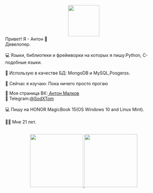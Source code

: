 <div id="header" align="center">
  <img src="https://media.giphy.com/media/M9gbBd9nbDrOTu1Mqx/giphy.gif" width="100"/>
</div>
Привет! Я - Антон 👋
<br>
Девелопер.
<br>
<br>
💻 Языки, библиотеки и фреймворки на которых я пишу:Python, C-подобные языки.
<br>
<br>
🔧 Использую в качестве БД: MongoDB и MySQL,Posgerss.
<br>
<br>
📕 Сейчас я изучаю: Пока ничего просто прогаю

👋 Моя страница ВК:<a href= "https://vk.ru/malkovsodx"> Антон Малков</a>
<br>
💬 Telegram:<a href="https://t.me/SodXTom">@SodXTom </a>
<br>
<br>
💻 Пишу на HONOR MagicBook 15(OS Windows 10 and Linux Mint).
<br>
<br>
💁‍♂️ Мне 21 лет.
<br>
<br>
<div align="center">
  <a href="https://github.com/Sodx1">
  <img height="170em" src="https://github-readme-stats.vercel.app/api?username=Sodx1&show_icons=true&theme=dracula&include_all_commits=true&count_private=true&hide=stars"/>
  <img height="170em" src="https://github-readme-stats.vercel.app/api/top-langs/?username=Sodx1&layout=compact&langs_count=7&theme=dracula"/>
</div>
